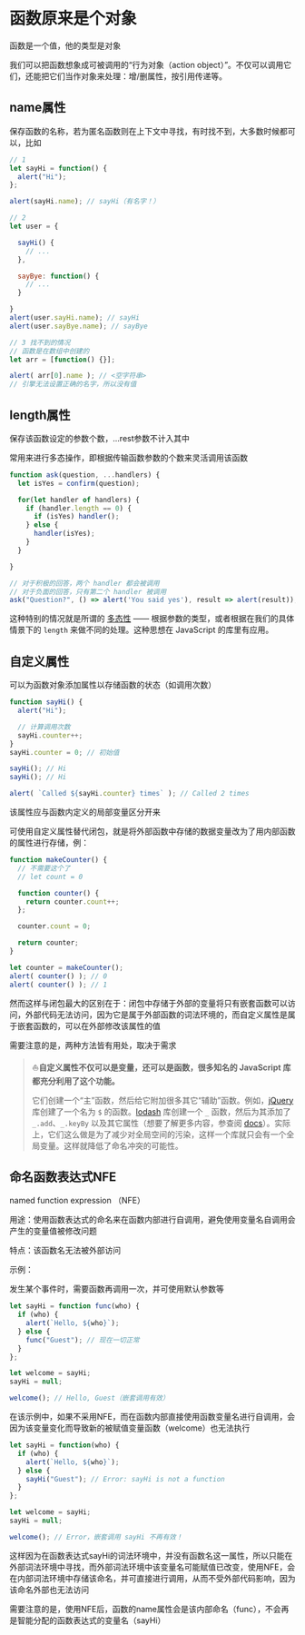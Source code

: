 # 函数原来是个对象

函数是一个值，他的类型是对象

我们可以把函数想象成可被调用的“行为对象（action object）”。不仅可以调用它们，还能把它们当作对象来处理：增/删属性，按引用传递等。

## name属性

保存函数的名称，若为匿名函数则在上下文中寻找，有时找不到，大多数时候都可以，比如

```javascript
// 1
let sayHi = function() {
  alert("Hi");
};

alert(sayHi.name); // sayHi（有名字！）

// 2
let user = {

  sayHi() {
    // ...
  },

  sayBye: function() {
    // ...
  }

}
alert(user.sayHi.name); // sayHi
alert(user.sayBye.name); // sayBye

// 3 找不到的情况
// 函数是在数组中创建的
let arr = [function() {}];

alert( arr[0].name ); // <空字符串>
// 引擎无法设置正确的名字，所以没有值

```

## length属性

保存该函数设定的参数个数，...rest参数不计入其中

常用来进行多态操作，即根据传输函数参数的个数来灵活调用该函数

```javascript
function ask(question, ...handlers) {
  let isYes = confirm(question);

  for(let handler of handlers) {
    if (handler.length == 0) {
      if (isYes) handler();
    } else {
      handler(isYes);
    }
  }

}

// 对于积极的回答，两个 handler 都会被调用
// 对于负面的回答，只有第二个 handler 被调用
ask("Question?", () => alert('You said yes'), result => alert(result));
```

这种特别的情况就是所谓的 [多态性](https://en.wikipedia.org/wiki/Polymorphism_\(computer_science\) "多态性") —— 根据参数的类型，或者根据在我们的具体情景下的 `length` 来做不同的处理。这种思想在 JavaScript 的库里有应用。



## 自定义属性

可以为函数对象添加属性以存储函数的状态（如调用次数）

```javascript
function sayHi() {
  alert("Hi");

  // 计算调用次数
  sayHi.counter++;
}
sayHi.counter = 0; // 初始值

sayHi(); // Hi
sayHi(); // Hi

alert( `Called ${sayHi.counter} times` ); // Called 2 times
```

该属性应与函数内定义的局部变量区分开来

可使用自定义属性替代闭包，就是将外部函数中存储的数据变量改为了用内部函数的属性进行存储，例：

```javascript
function makeCounter() {
  // 不需要这个了
  // let count = 0

  function counter() {
    return counter.count++;
  };

  counter.count = 0;

  return counter;
}

let counter = makeCounter();
alert( counter() ); // 0
alert( counter() ); // 1
```

然而这样与闭包最大的区别在于：闭包中存储于外部的变量将只有嵌套函数可以访问，外部代码无法访问，因为它是属于外部函数的词法环境的，而自定义属性是属于嵌套函数的，可以在外部修改该属性的值

需要注意的是，两种方法皆有用处，取决于需求

> ⛵**自定义属性不仅可以是变量，还可以是函数，很多知名的 JavaScript 库都充分利用了这个功能。**
>
> 它们创建一个“主”函数，然后给它附加很多其它“辅助”函数。例如，[jQuery](https://jquery.com/ "jQuery") 库创建了一个名为 `$` 的函数。[lodash](https://lodash.com/ "lodash") 库创建一个 `_` 函数，然后为其添加了 `_.add`、`_.keyBy` 以及其它属性（想要了解更多内容，参查阅 [docs](https://lodash.com/docs "docs")）。实际上，它们这么做是为了减少对全局空间的污染，这样一个库就只会有一个全局变量。这样就降低了命名冲突的可能性。



## 命名函数表达式NFE

named function expression （NFE）

用途：使用函数表达式的命名来在函数内部进行自调用，避免使用变量名自调用会产生的变量值被修改问题

特点：该函数名无法被外部访问

示例：

发生某个事件时，需要函数再调用一次，并可使用默认参数等

```javascript
let sayHi = function func(who) {
  if (who) {
    alert(`Hello, ${who}`);
  } else {
    func("Guest"); // 现在一切正常
  }
};

let welcome = sayHi;
sayHi = null;

welcome(); // Hello, Guest（嵌套调用有效）
```

在该示例中，如果不采用NFE，而在函数内部直接使用函数变量名进行自调用，会因为该变量变化而导致新的被赋值变量函数（welcome）也无法执行

```javascript
let sayHi = function(who) {
  if (who) {
    alert(`Hello, ${who}`);
  } else {
    sayHi("Guest"); // Error: sayHi is not a function
  }
};

let welcome = sayHi;
sayHi = null;

welcome(); // Error，嵌套调用 sayHi 不再有效！
```

这样因为在函数表达式sayHi的词法环境中，并没有函数名这一属性，所以只能在外部词法环境中寻找，而外部词法环境中该变量名可能赋值已改变，使用NFE，会在内部词法环境中存储该命名，并可直接进行调用，从而不受外部代码影响，因为该命名外部也无法访问

需要注意的是，使用NFE后，函数的name属性会是该内部命名（func），不会再是智能分配的函数表达式的变量名（sayHi）

